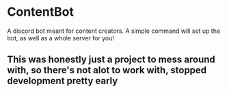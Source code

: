 # ContentBot
A discord bot meant for content creators. A simple command will set up the bot, as well as a whole server for you!

## This was honestly just a project to mess around with, so there's not alot to work with, stopped development pretty early
